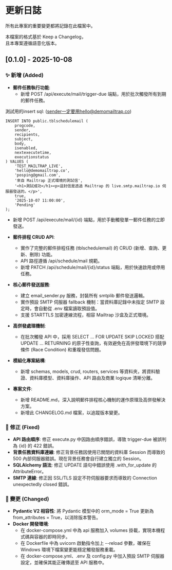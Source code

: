 # **更新日誌**

所有此專案的重要變更都將記錄在此檔案中。

本檔案的格式基於 Keep a Changelog，  
且本專案遵循語意化版本。

## **\[0.1.0\] \- 2025-10-08**

### **✨ 新增 (Added)**

* **郵件任務執行功能**:  
  * 新增 POST /api/execute/mail/trigger-due 端點，用於批次觸發所有到期的郵件任務。

 測試用的insert sql: (sender一定要用hello@demomailtrap.co)
```
INSERT INTO public.tblschedulemail (
    progcode,
    sender,
    recipients,
    subject,
    body,
    isenabled,
    nextexecutetime,
    executionstatus
) VALUES (
    'TEST_MAILTRAP_LIVE',
    'hello@demomailtrap.co',
    'posping@gmail.com',
    '來自 Mailtrap 正式環境的測試信',
    '<h1>測試成功</h1><p>這封信是透過 Mailtrap 的 live.smtp.mailtrap.io 伺服器發送的。</p>',
    true,
    '2025-10-07 11:00:00',
    'Pending'
);
```

  * 新增 POST /api/execute/mail/{id} 端點，用於手動觸發單一郵件任務的立即發送。  


* **郵件排程 CRUD API**:  
  * 實作了完整的郵件排程任務 (tblschedulemail) 的 CRUD (新增、查詢、更新、刪除) 功能。  
  * API 路徑遵循 /api/schedule/mail 規範。  
  * 新增 PATCH /api/schedule/mail/{id}/status 端點，用於快速啟用或停用任務。  
  
* **核心郵件發送服務**:  
  * 建立 email\_sender.py 服務，封裝所有 smtplib 郵件發送邏輯。  
  * 實作預設 SMTP 伺服器 fallback 機制：當資料庫記錄中未指定 SMTP 設定時，會自動從 .env 檔案讀取預設值。  
  * 支援 STARTTLS 加密連線流程，相容 Mailtrap 沙盒及正式環境。  
* **高併發處理機制**:  
  * 在批次觸發 API 中，採用 SELECT ... FOR UPDATE SKIP LOCKED 搭配 UPDATE ... RETURNING 的原子性查詢，有效避免在高併發環境下的競爭條件 (Race Condition) 和重複發信問題。  
* **模組化專案結構**:  
  * 新增 schemas, models, crud, routers, services 等資料夾，將資料驗證、資料庫模型、資料庫操作、API 路由及商業 logique 清晰分離。  
* **專案文件**:  
  * 新增 README.md，深入說明郵件排程核心機制的運作原理及高併發解決方案。  
  * 新增此 CHANGELOG.md 檔案，以追蹤版本變更。

### **🐛 修正 (Fixed)**

* **API 路由順序**: 修正 execute.py 中因路由順序錯誤，導致 trigger-due 被誤判為 {id} 的 422 錯誤。  
* **背景任務資料庫連線**: 修正背景任務因使用已關閉的資料庫 Session 而導致的 500 內部伺服器錯誤。現在背景任務會自行建立獨立的 Session。  
* **SQLAlchemy 語法**: 修正 UPDATE 語句中錯誤使用 .with\_for\_update 的 AttributeError。  
* **SMTP 連線**: 修正因 SSL/TLS 設定不符伺服器要求而導致的 Connection unexpectedly closed 錯誤。

### **🔄 變更 (Changed)**

* **Pydantic V2 相容性**: 將 Pydantic 模型中的 orm\_mode \= True 更新為 from\_attributes \= True，以消除版本警告。  
* **Docker 開發環境**:  
  * 在 docker-compose.yml 中為 api 服務加入 volumes 掛載，實現本機程式碼與容器的即時同步。  
  * 在 Dockerfile 中為 uvicorn 啟動指令加上 \--reload 參數，確保在 Windows 環境下檔案變更能穩定觸發服務重載。  
  * 在 docker-compose.yml、.env 及 config.py 中加入預設 SMTP 伺服器設定，並確保其能正確傳遞至 API 服務中。